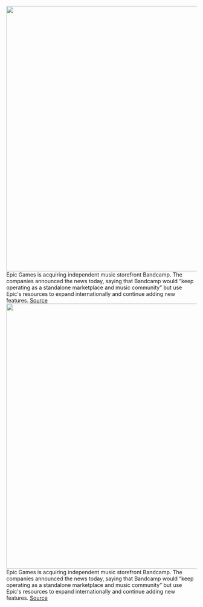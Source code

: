 <img src='https://cdn.vox-cdn.com/thumbor/lySgLor4NOaCRBtjTPr7c2-Sdfs=/0x0:2040x1360/1200x800/filters:focal(857x517:1183x843)/cdn.vox-cdn.com/uploads/chorus_image/image/70570468/acastro_20200818_1777_epicApple_0001.0.0.jpg' width='700px' /><br/>
Epic Games is acquiring independent music storefront Bandcamp. The companies announced the news today, saying that Bandcamp would “keep operating as a standalone marketplace and music community” but use Epic's resources to expand internationally and continue adding new features.
<a href='https://www.theverge.com/2022/3/2/22958416/epic-games-bandcamp-music-store-acquisition'> Source <a/><img src='https://cdn.vox-cdn.com/thumbor/lySgLor4NOaCRBtjTPr7c2-Sdfs=/0x0:2040x1360/1200x800/filters:focal(857x517:1183x843)/cdn.vox-cdn.com/uploads/chorus_image/image/70570468/acastro_20200818_1777_epicApple_0001.0.0.jpg' width='700px' /><br/>
Epic Games is acquiring independent music storefront Bandcamp. The companies announced the news today, saying that Bandcamp would “keep operating as a standalone marketplace and music community” but use Epic's resources to expand internationally and continue adding new features.
<a href='https://www.theverge.com/2022/3/2/22958416/epic-games-bandcamp-music-store-acquisition'> Source <a/>